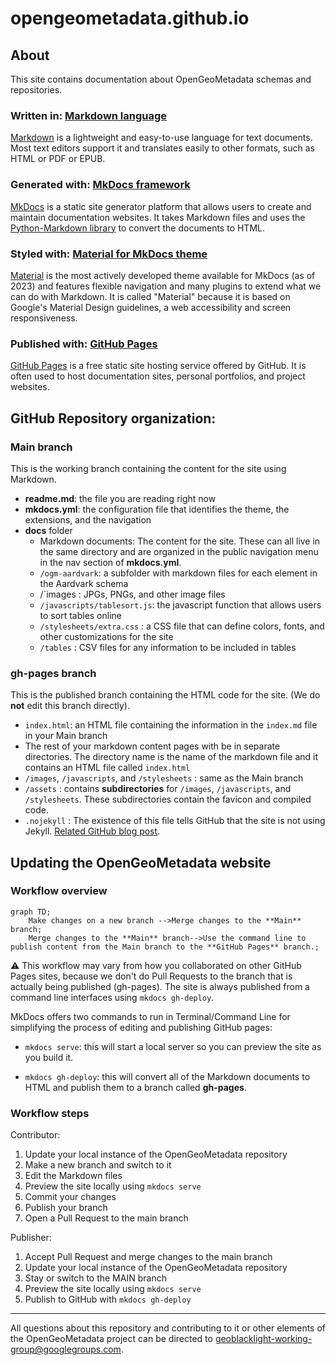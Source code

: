 # opengeometadata.github.io


## About

This site contains documentation about OpenGeoMetadata schemas and repositories.

### Written in: [Markdown language](https://daringfireball.net/projects/markdown/)

[Markdown](https://daringfireball.net/projects/markdown/) is a lightweight and easy-to-use language for text documents.
Most text editors support it and translates easily to other formats, such as HTML or PDF or EPUB.

### Generated with: [MkDocs framework ](https://www.mkdocs.org)

[MkDocs](https://www.mkdocs.org) is a static site generator platform that allows users to create and maintain documentation websites. It takes Markdown files and uses the [Python-Markdown library](https://python-markdown.github.io) to convert the documents to HTML.

### Styled with: [Material for MkDocs theme](https://squidfunk.github.io/mkdocs-material/)

[Material](https://squidfunk.github.io/mkdocs-material/) is the most actively developed theme available for MkDocs (as of 2023) and features flexible navigation and many plugins to extend what we can do with Markdown. It is called "Material" because it is based on Google's Material Design guidelines, a web accessibility and screen responsiveness.


### Published with: [GitHub Pages](https://pages.github.com)

[GitHub Pages](https://pages.github.com) is a free static site hosting service offered by GitHub. It is often used to host documentation sites, personal portfolios, and project websites.


## GitHub Repository organization:

### Main branch

This is the working branch containing the content for the site using Markdown.

* **readme.md**: the file you are reading right now
* **mkdocs.yml**: the configuration file that identifies the theme, the extensions, and the navigation
* **docs** folder
	*  Markdown documents: The content for the site. These can all live in the same directory and are organized in the public navigation menu in the nav section of **mkdocs.yml**.
	*  	`/ogm-aardvark`: a subfolder with markdown files for each element in the Aardvark schema
	*  	/`images : JPGs, PNGs, and other image files
	*   `/javascripts/tablesort.js`: the javascript function that allows users to sort tables online
	*   `/stylesheets/extra.css` : a CSS file that can define colors, fonts, and other customizations for the site
	*   `/tables` : CSV files for any information to be included in tables


### gh-pages branch

This is the published branch containing the HTML code for the site. (We do **not** edit this branch directly).

* `index.html`: an HTML file containing the information in the `index.md` file in your Main branch
* The rest of your markdown content pages with be in separate directories. The directory name is the name of the markdown file and it contains an HTML file called `index.html`
* `/images`, `/javascripts`, and `/stylesheets` : same as the Main branch
* `/assets` : contains **subdirectories** for `/images`, `/javascripts`, and `/stylesheets`.  These subdirectories contain the favicon and compiled code.
* `.nojekyll` : The existence of this file tells GitHub that the site is not using Jekyll. [Related GitHub blog post](https://github.blog/2009-12-29-bypassing-jekyll-on-github-pages/).


## Updating the OpenGeoMetadata website

### Workflow overview

```mermaid
graph TD;
    Make changes on a new branch -->Merge changes to the **Main** branch;
    Merge changes to the **Main** branch-->Use the command line to publish content from the Main branch to the **GitHub Pages** branch.;
```

:warning: This workflow may vary from how you collaborated on other GitHub Pages sites, because we don't do Pull Requests to the branch that is actually being published (gh-pages). The site is always published from a command line interfaces using `mkdocs gh-deploy`.

MkDocs offers two commands to run in Terminal/Command Line for simplifying the process of editing and publishing GitHub pages:

* `mkdocs serve`: this will start a local server so you can preview the site as you build it. 

* `mkdocs gh-deploy`: this will convert all of the Markdown documents to HTML and publish them to a branch called **gh-pages**.



### Workflow steps

Contributor:

1. Update your local instance of the OpenGeoMetadata repository
2. Make a new branch and switch to it
3. Edit the Markdown files
4. Preview the site locally using `mkdocs serve`
5. Commit your changes
6. Publish your branch
7. Open a Pull Request to the main branch

Publisher:

1. Accept Pull Request and merge changes to the main branch
2. Update your local instance of the OpenGeoMetadata repository
3. Stay or switch to the MAIN branch
4. Preview the site locally using `mkdocs serve`
5. Publish to GitHub with `mkdocs gh-deploy`




















------

All questions about this repository and contributing to it or other elements of the OpenGeoMetadata project can be directed to geoblacklight-working-group@googlegroups.com.
